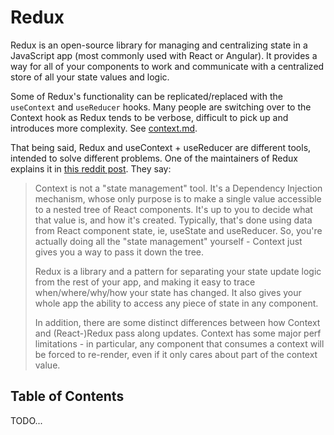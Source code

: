 # Redux

Redux is an open-source library for managing and centralizing state in a JavaScript app (most commonly used with React or Angular). It provides a way for all of your components to work and communicate with a centralized store of all your state values and logic.

Some of Redux's functionality can be replicated/replaced with the `useContext` and `useReducer` hooks. Many people are switching over to the Context hook as Redux tends to be verbose, difficult to pick up and introduces more complexity. See [context.md](context.md).

That being said, Redux and useContext + useReducer are different tools, intended to solve different problems. One of the maintainers of Redux explains it in [this reddit post](https://www.reddit.com/r/reactjs/comments/squatd/should_we_be_teaching_redux_in_2022/). They say:

> Context is not a "state management" tool. It's a Dependency Injection mechanism, whose only purpose is to make a single value accessible to a nested tree of React components. It's up to you to decide what that value is, and how it's created. Typically, that's done using data from React component state, ie, useState and useReducer. So, you're actually doing all the "state management" yourself - Context just gives you a way to pass it down the tree.
>
> Redux is a library and a pattern for separating your state update logic from the rest of your app, and making it easy to trace when/where/why/how your state has changed. It also gives your whole app the ability to access any piece of state in any component.
>
> In addition, there are some distinct differences between how Context and (React-)Redux pass along updates. Context has some major perf limitations - in particular, any component that consumes a context will be forced to re-render, even if it only cares about part of the context value.

## Table of Contents

<!-- toc -->



<!-- tocstop -->

TODO...
